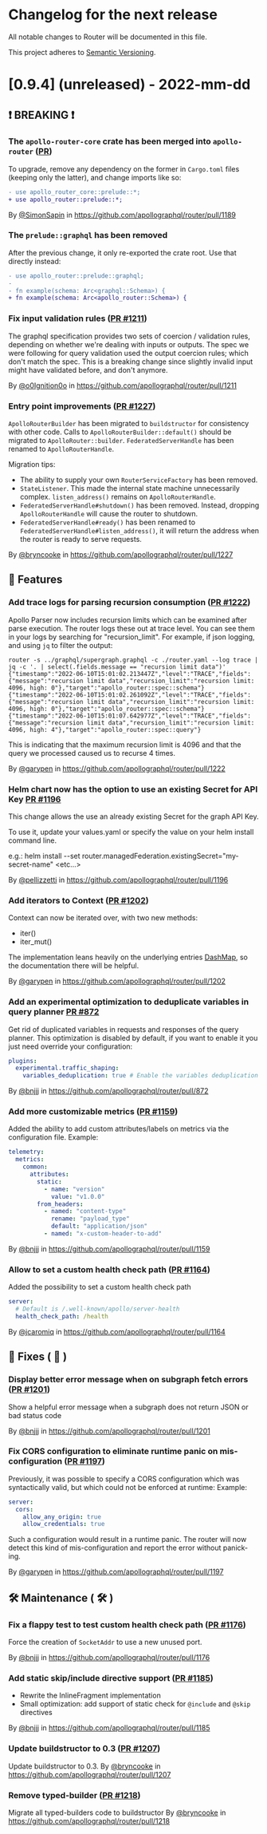 # Changelog for the next release

All notable changes to Router will be documented in this file.

This project adheres to [Semantic Versioning](https://semver.org/spec/v2.0.0.html).

<!-- <THIS IS AN EXAMPLE, DO NOT REMOVE>

# [x.x.x] (unreleased) - 2022-mm-dd
> Important: X breaking changes below, indicated by **❗ BREAKING ❗**
## ❗ BREAKING ❗
## 🚀 Features ( :rocket: )
## 🐛 Fixes ( :bug: )
## 🛠 Maintenance ( :hammer_and_wrench: )
## 📚 Documentation ( :books: )
## 🐛 Fixes ( :bug: )

## Example section entry format

### **Headline** ([Issue #ISSUE_NUMBER](https://github.com/apollographql/router/issues/ISSUE_NUMBER))

Description! And a link to a [reference](http://url)

By [@USERNAME](https://github.com/USERNAME) in https://github.com/apollographql/router/pull/PULL_NUMBER
-->

# [0.9.4] (unreleased) - 2022-mm-dd

## ❗ BREAKING ❗
### The `apollo-router-core` crate has been merged into `apollo-router` ([PR](https://github.com/apollographql/router/pull/1189))

To upgrade, remove any dependency on the former in `Cargo.toml` files (keeping only the latter), and change imports like so:

```diff
- use apollo_router_core::prelude::*;
+ use apollo_router::prelude::*;
```

By [@SimonSapin](https://github.com/SimonSapin) in https://github.com/apollographql/router/pull/1189

### The `prelude::graphql` has been removed

After the previous change, it only re-exported the crate root. Use that directly instead:

```diff
- use apollo_router::prelude::graphql;
-
- fn example(schema: Arc<graphql::Schema>) {
+ fn example(schema: Arc<apollo_router::Schema>) {
```

### Fix input validation rules ([PR #1211](https://github.com/apollographql/router/pull/1211))
The graphql specification provides two sets of coercion / validation rules, depending on whether we're dealing with inputs or outputs.
The spec we were following for query validation used the output coercion rules; which don't match the spec.
This is a breaking change since slightly invalid input might have validated before, and don't anymore.

By [@o0Ignition0o](https://github.com/o0Ignition0o) in https://github.com/apollographql/router/pull/1211

### Entry point improvements ([PR #1227](https://github.com/apollographql/router/pull/1227))
`ApolloRouterBuilder` has been migrated to `buildstructor` for consistency with other code.
Calls to `ApolloRouterBuilder::default()` should be migrated to `ApolloRouter::builder`.
`FederatedServerHandle` has been renamed to `ApolloRouterHandle`.

Migration tips:
* The ability to supply your own `RouterServiceFactory` has been removed.
* `StateListener`. This made the internal state machine unnecessarily complex. `listen_address()` remains on `ApolloRouterHandle`.
* `FederatedServerHandle#shutdown()` has been removed. Instead, dropping `ApolloRouterHandle` will cause the router to shutdown.
* `FederatedServerHandle#ready()` has been renamed to `FederatedServerHandle#listen_address()`, it will return the address when the router is ready to serve requests.

By [@bryncooke](https://github.com/bryncooke) in https://github.com/apollographql/router/pull/1227

## 🚀 Features
### Add trace logs for parsing recursion consumption ([PR #1222](https://github.com/apollographql/router/pull/1222))
Apollo Parser now includes recursion limits which can be examined after parse execution. The router logs these
out at trace level. You can see them in your logs by searching for "recursion_limit". For example, if json logging,
and using `jq` to filter the output:
```
router -s ../graphql/supergraph.graphql -c ./router.yaml --log trace | jq -c '. | select(.fields.message == "recursion limit data")'        
{"timestamp":"2022-06-10T15:01:02.213447Z","level":"TRACE","fields":{"message":"recursion limit data","recursion_limit":"recursion limit: 4096, high: 0"},"target":"apollo_router::spec::schema"}
{"timestamp":"2022-06-10T15:01:02.261092Z","level":"TRACE","fields":{"message":"recursion limit data","recursion_limit":"recursion limit: 4096, high: 0"},"target":"apollo_router::spec::schema"}
{"timestamp":"2022-06-10T15:01:07.642977Z","level":"TRACE","fields":{"message":"recursion limit data","recursion_limit":"recursion limit: 4096, high: 4"},"target":"apollo_router::spec::query"}
```
This is indicating that the maximum recursion limit is 4096 and that the query we processed caused us to recurse 4 times.

By [@garypen](https://github.com/garypen) in https://github.com/apollographql/router/pull/1222

### Helm chart now has the option to use an existing Secret for API Key [PR #1196](https://github.com/apollographql/router/pull/1196)
This change allows the use an already existing Secret for the graph API Key.

To use it, update your values.yaml or specify the value on your helm install command line.

e.g.: helm install --set router.managedFederation.existingSecret="my-secret-name" <etc...>

By [@pellizzetti](https://github.com/pellizzetti) in https://github.com/apollographql/router/pull/1196

### Add iterators to Context ([PR #1202](https://github.com/apollographql/router/pull/1202))
Context can now be iterated over, with two new methods:
 - iter()
 - iter_mut()

The implementation leans heavily on the underlying entries [DashMap](https://docs.rs/dashmap/5.3.4/dashmap/struct.DashMap.html#method.iter), so the documentation there will be helpful.

By [@garypen](https://github.com/garypen) in https://github.com/apollographql/router/pull/1202

### Add an experimental optimization to deduplicate variables in query planner [PR #872](https://github.com/apollographql/router/pull/872)
Get rid of duplicated variables in requests and responses of the query planner. This optimization is disabled by default, if you want to enable it you just need override your configuration:

```yaml title="router.yaml"
plugins:
  experimental.traffic_shaping:
    variables_deduplication: true # Enable the variables deduplication optimization
```

By [@bnjjj](https://github.com/bnjjj) in https://github.com/apollographql/router/pull/872

### Add more customizable metrics ([PR #1159](https://github.com/apollographql/router/pull/1159))
Added the ability to add custom attributes/labels on metrics via the configuration file.
Example:
```yaml
telemetry:
  metrics:
    common:
      attributes:
        static:
          - name: "version"
            value: "v1.0.0"
        from_headers:
          - named: "content-type"
            rename: "payload_type"
            default: "application/json"
          - named: "x-custom-header-to-add"
```

By [@bnjjj](https://github.com/bnjjj) in https://github.com/apollographql/router/pull/1159

### Allow to set a custom health check path ([PR #1164](https://github.com/apollographql/router/pull/1164))
Added the possibility to set a custom health check path
```yaml
server:
  # Default is /.well-known/apollo/server-health
  health_check_path: /health
```

By [@jcaromiq](https://github.com/jcaromiq) in https://github.com/apollographql/router/pull/1164

## 🐛 Fixes ( :bug: )

### Display better error message when on subgraph fetch errors ([PR #1201](https://github.com/apollographql/router/pull/1201))
Show a helpful error message when a subgraph does not return JSON or bad status code

By [@bnjjj](https://github.com/bnjjj) in https://github.com/apollographql/router/pull/1201

### Fix CORS configuration to eliminate runtime panic on mis-configuration ([PR #1197](https://github.com/apollographql/router/pull/1197))
Previously, it was possible to specify a CORS configuration which was syntactically valid, but which could not be enforced at runtime:
Example:
```yaml
server:
  cors:
    allow_any_origin: true
    allow_credentials: true
```
Such a configuration would result in a runtime panic. The router will now detect this kind of mis-configuration and report the error
without panick-ing.

By [@garypen](https://github.com/garypen) in https://github.com/apollographql/router/pull/1197

## 🛠 Maintenance ( :hammer_and_wrench: )

### Fix a flappy test to test custom health check path ([PR #1176](https://github.com/apollographql/router/pull/1176))
Force the creation of `SocketAddr` to use a new unused port.

By [@bnjjj](https://github.com/bnjjj) in https://github.com/apollographql/router/pull/1176

### Add static skip/include directive support ([PR #1185](https://github.com/apollographql/router/pull/1185))
+ Rewrite the InlineFragment implementation
+ Small optimization: add support of static check for `@include` and `@skip` directives

By [@bnjjj](https://github.com/bnjjj) in https://github.com/apollographql/router/pull/1185

### Update buildstructor to 0.3 ([PR #1207](https://github.com/apollographql/router/pull/1207))
Update buildstructor to 0.3.
By [@bryncooke](https://github.com/bryncooke) in https://github.com/apollographql/router/pull/1207

### Remove typed-builder ([PR #1218](https://github.com/apollographql/router/pull/1218))
Migrate all typed-builders code to buildstructor
By [@bryncooke](https://github.com/bryncooke) in https://github.com/apollographql/router/pull/1218
